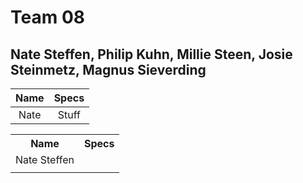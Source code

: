 # Team 08
## Nate Steffen, Philip Kuhn, Millie Steen, Josie Steinmetz, Magnus Sieverding

| Name | Specs |
| :---: | :---: |
| Nate | Stuff |

<table>
  <tbody>
    <tr>
      <th>Name</th>
      <th align="center">Specs</th>
     </tr>
     <tr>
      <td>Nate Steffen</td>
      <td></td>
     </tr>
     <tr>
      <td></td>
      <td></td>
   </tbody>
</table>




